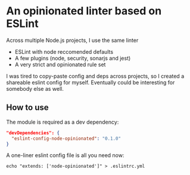 # An opinionated linter based on ESLint

Across multiple Node.js projects, I use the same linter

  * ESLint with node reccomended defaults
  * A few plugins (node, security, sonarjs and jest)
  * A very strict and opinionated rule set

I was tired to copy-paste config and deps across projects, so I created a shareable eslint config for myself. Eventually could be interesting for somebody else as well. 

## How to use

The module is required as a dev dependency:

```json
"devDependencies": {
  "eslint-config-node-opinionated": "0.1.0"
}
```

A one-liner eslint config file is all you need now:

```shell
echo "extends: ['node-opinionated']" > .eslintrc.yml
```

